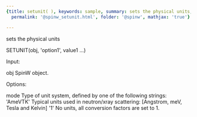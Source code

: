 ```yaml
---
{title: setunit( ), keywords: sample, summary: sets the physical units, sidebar: sw_sidebar,
  permalink: '@spinw_setunit.html', folder: '@spinw', mathjax: 'true'}

---
```

  sets the physical units
 
  SETUNIT(obj, 'option1', value1 ...)
 
  Input:
 
  obj       SpinW object.
 
  Options:
 
  mode      Type of unit system, defined by one of the following strings:
                'AmeVTK'    Typical units used in neutron/xray scattering:
                                [Angstrom, meV, Tesla and Kelvin]
                '1'         No units, all conversion factors are set to 1.
 
